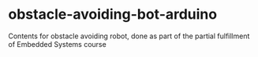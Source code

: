 # obstacle-avoiding-bot-arduino
Contents for obstacle avoiding robot, done as part of the partial fulfillment of Embedded Systems course
